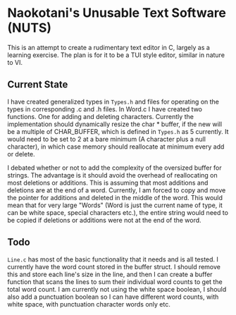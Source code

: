 # Naokotani's Unusable Text Software (NUTS)

This is an attempt to create a rudimentary text editor in C, largely as a
learning exercise. The plan is for it to be a TUI style editor, similar in
nature to VI.

## Current State

I have created generalized types in `Types.h` and files for operating on the
types in corresponding .c and .h files. In Word.c I have created two functions.
One for adding and deleting characters. Currently the implementation should
dynamically resize the char * buffer, if the new will be a multiple of
CHAR_BUFFER, which is defined in `Types.h` as 5 currently. It would need to be
set to 2 at a bare minimum (A character plus a null character), in which case
memory should reallocate at minimum every add or delete.

I debated whether or not to add the complexity of the oversized buffer for
strings. The advantage is it should avoid the overhead of reallocating on most
deletions or additions. This is assuming that most additions and deletions are
at the end of a word. Currently, I am forced to copy and move the pointer for
additions and deleted in the middle of the word. This would mean that for very
large "Words" (Word is just the current name of type, it can be white space,
special characters etc.), the entire string would need to be copied if
deletions or additions were not at the end of the word.

## Todo

`Line.c` has most of the basic functionality that it needs and is all tested. I
currently have the word count stored in the buffer struct. I should remove this
and store each line's size in the line, and then I can create a buffer function
that scans the lines to sum their individual word counts to get the total word
count. I am currently not using the white space boolean, I should also add a
punctuation boolean so I can have different word counts, with white space, with
punctuation character words only etc.
